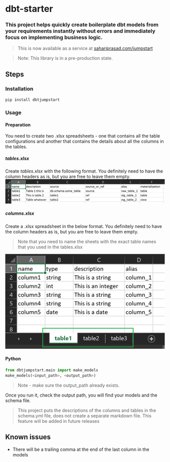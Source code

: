# dbt-starter

### This project helps quickly create boilerplate dbt models from your requirements instantly without errors and immediately focus on implementing business logic. 

>This is now available as a service at [sahariprasad.com/jumpstart](http://sahariprasad.com/jumpstart)

>Note: This library is in a pre-production state.

## Steps

### Installation
```shell
pip install dbtjumpstart
```

### Usage

#### Preparation
You need to create two .xlsx spreadsheets - one that contains all the table configurations and another that contains the details about all the columns in the tables.

##### tables.xlsx
Create _tables.xlsx_ with the following format. You definitely need to have the column headers as is, but you are free to leave them empty. 
![img.png](dbtjumpstart/misc/tables.png)

##### columns.xlsx
Create a .xlsx spreadsheet in the below format. You definitely need to have the column headers as is, but you are free to leave them empty. 
>Note that you need to name the sheets with the exact table names that you used in the tables.xlsx

![img.png](dbtjumpstart/misc/columns.png)

#### Python

```python
from dbtjumpstart.main import make_models
make_models(<input_path>, <output_path>)
```
>Note - make sure the output_path already exists.

Once you run it, check the output path, you will find your models and the schema file.

> This project puts the descriptions of the columns and tables in the schema.yml file, does not create a separate markdown file.
> This feature will be added in future releases

## Known issues
- There will be a trailing comma at the end of the last column in the models